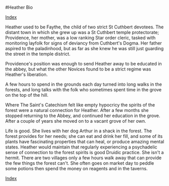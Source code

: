 #Heather Bio

[Index](./Readme.markdown)

Heather used to be Faythe, the child of two strict St Cuthbert 
devotees. The distant town in which she grew up was a St Cuthbert temple 
protectorate; Providence, her mother, was a low ranking Star order 
cleric, tasked with monitoring layfolk for signs of deviancy from 
Cuthbert's Dogma. Her father aspired to the paladinhood, but as far as 
she knew he was still just guarding the street in the temple district.

Providence's position was enough to send Heather away to be educated in 
the abbey, but what the other Novices found to be a strict regime was 
Heather's liberation.

A few hours to spend in the grounds each day turned into long walks in 
the forests, and long talks with the folk who sometimes spent time in 
the grove on the top of the hill.

Where The Saint's Catechism felt like empty hypocricy the spirits of the 
forest were a natural connection for Heather. After a few months she 
stopped returning to the Abbey, and continued her education in the grove.
After a couple of years she moved on to a vacant grove of her own.

Life is good. She lives with her dog Arthur in a shack in the forest. The 
forest provides for her needs; she can eat and drink her fill, and some of 
its plants have fascinating properties that can heal, or produce amazing 
mental states. Heather would maintain that regularly experiencing a 
psychadelic sense of connection to the forest spirits is good Druidic practice. 
She isn't a hermit. There are two villages only a few hours walk away that can 
provide the few things the forest can't. She often goes on market day to 
peddle some potions then spend the money on reagents and in the taverns.

[Index](./Readme.markdown)
